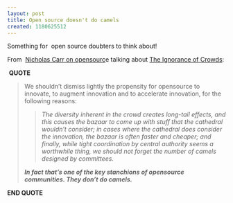 ```yaml
---
layout: post
title: Open source doesn't do camels
created: 1180625512
---
```

<p>Something for&nbsp; open source doubters to think about!</p><p>From&nbsp; <a href="http://confusedofcalcutta.com/2007/05/25/nicholas-carr-on-opensource/">Nicholas Carr on opensourc</a>e talking about <a href="http://www.strategy-business.com/press/article/07204?gko=b7f91-1876-26241227">The Ignorance of Crowds</a>:</p><p>&nbsp;<strong>QUOTE</strong></p><blockquote><p>We shouldn&rsquo;t dismiss lightly the propensity for opensource to innovate, to augment innovation and to accelerate innovation, for the following reasons:</p><blockquote><p><em>The diversity inherent in the crowd creates long-tail effects, and this causes the bazaar to come up with stuff that the cathedral wouldn&rsquo;t consider; in cases where the cathedral does consider the innovation, the bazaar is often faster and cheaper; and finally, while tight coordination by central authority seems a worthwhile thing, we should not forget the number of camels designed by committees.</em></p></blockquote><p><em><strong>In fact that&rsquo;s one of the key stanchions of opensource communities. They don&rsquo;t do camels.&nbsp;</strong></em></p></blockquote>   <strong>END QUOTE</strong>
